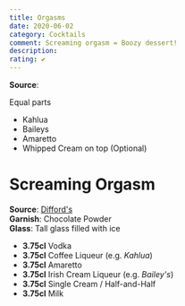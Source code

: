 ```yaml
---
title: Orgasms
date: 2020-06-02
category: Cocktails
comment: Screaming orgasm = Boozy dessert!
description: 
rating: ✔
---
```


**Source**: 

Equal parts
 - Kahlua
 - Baileys
 - Amaretto
 - Whipped Cream on top (Optional)

# Screaming Orgasm  
**Source**: [Difford's](https://www.diffordsguide.com/cocktails/recipe/2747/screaming-orgasm)  
**Garnish**: Chocolate Powder  
**Glass**: Tall glass filled with ice  

 - **3.75cl** Vodka
 - **3.75cl** Coffee Liqueur (e.g. *Kahlua*)
 - **3.75cl** Amaretto
 - **3.75cl** Irish Cream Liqueur (e.g. *Bailey's*)
 - **3.75cl** Single Cream / Half-and-Half
 - **3.75cl** Milk